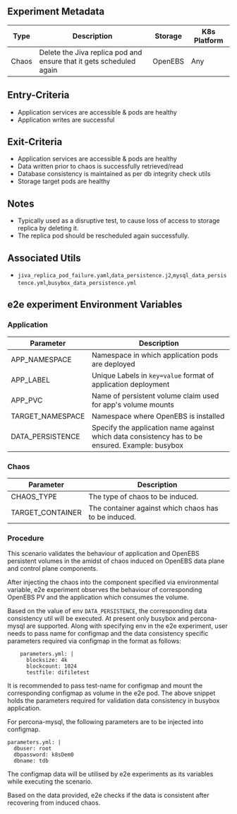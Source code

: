 ## Experiment Metadata

| Type  | Description                                                  | Storage | K8s Platform |
| ----- | ------------------------------------------------------------ | ------- | ------------ |
| Chaos | Delete the Jiva replica pod and ensure that it gets scheduled again | OpenEBS | Any   |

## Entry-Criteria

- Application services are accessible & pods are healthy
- Application writes are successful 

## Exit-Criteria

- Application services are accessible & pods are healthy
- Data written prior to chaos is successfully retrieved/read
- Database consistency is maintained as per db integrity check utils
- Storage target pods are healthy

## Notes

- Typically used as a disruptive test, to cause loss of access to storage replica by deleting it.
- The replica pod should be rescheduled again successfully.

## Associated Utils 

- `jiva_replica_pod_failure.yaml`,`data_persistence.j2`,`mysql_data_persistence.yml`,`busybox_data_persistence.yml`

## e2e experiment Environment Variables

### Application

| Parameter     | Description                                                      |
| ------------- | ---------------------------------------------------------------- |
| APP_NAMESPACE    | Namespace in which application pods are deployed              |
| APP_LABEL        | Unique Labels in `key=value` format of application deployment |
| APP_PVC          | Name of persistent volume claim used for app's volume mounts  |
| TARGET_NAMESPACE | Namespace where OpenEBS is installed                          |
| DATA_PERSISTENCE | Specify the application name against which data consistency has to be ensured. Example: busybox |

### Chaos

| Parameter        | Description                                          |
| ---------------- | ---------------------------------------------------- |
| CHAOS_TYPE       | The type of chaos to be induced.                     |
| TARGET_CONTAINER | The container against which chaos has to be induced. |

### Procedure

This scenario validates the behaviour of application and OpenEBS persistent volumes in the amidst of chaos induced on OpenEBS data plane and control plane components.

After injecting the chaos into the component specified via environmental variable, e2e experiment observes the behaviour of corresponding OpenEBS PV and the application which consumes the volume.

Based on the value of  env `DATA_PERSISTENCE`,  the corresponding data consistency util will be executed. At present only busybox and percona-mysql are supported. Along with specifying env in the e2e experiment, user needs to pass name for configmap and the data consistency specific parameters required via configmap in the format as follows:

```
    parameters.yml: |
      blocksize: 4k
      blockcount: 1024
      testfile: difiletest
```

It is recommended to pass test-name for configmap and mount the corresponding configmap as volume in the e2e pod. The above snippet holds the parameters required for validation data consistency in busybox application.

For percona-mysql, the following parameters are to be injected into configmap.

```
parameters.yml: |
  dbuser: root
  dbpassword: k8sDem0
  dbname: tdb
```

The configmap data will be utilised by e2e experiments as its variables while executing the scenario.

Based on the data provided, e2e checks if the data is consistent after recovering from induced chaos.
